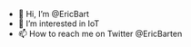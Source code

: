 - 👋 Hi, I’m @EricBart
- 👀 I’m interested in IoT
- 📫 How to reach me on Twitter @EricBarten

<!---
EricBart/EricBart is a ✨ special ✨ repository because its `README.md` (this file) appears on your GitHub profile.
You can click the Preview link to take a look at your changes.
--->
